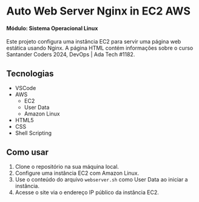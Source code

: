 # Auto Web Server Nginx in EC2 AWS
#### Módulo: Sistema Operacional Linux

Este projeto configura uma instância EC2 para servir uma página web estática usando Nginx. A página HTML contém informações sobre o curso Santander Coders 2024, DevOps | Ada Tech #1182.

## Tecnologias 

* VSCode
* AWS
  - EC2
  - User Data
  - Amazon Linux
*  HTML5
*  CSS
*  Shell Scripting

## Como usar

1. Clone o repositório na sua máquina local.
2. Configure uma instância EC2 com Amazon Linux.
3. Use o conteúdo do arquivo `webserver.sh` como User Data ao iniciar a instância.
4. Acesse o site via o endereço IP público da instância EC2.
